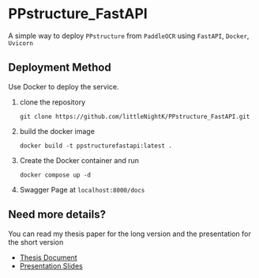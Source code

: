 # PPstructure_FastAPI
A simple way to deploy `PPstructure` from `PaddleOCR` using `FastAPI`, `Docker`, `Uvicorn`

## Deployment Method
Use Docker to deploy the service.
1. clone the repository

    ```shell
    git clone https://github.com/littleNightK/PPstructure_FastAPI.git
    ```
2. build the docker image
    ```shell
    docker build -t ppstructurefastapi:latest .
    ```

3. Create the Docker container and run
    ```shell
    docker compose up -d
    ```
5. Swagger Page at `localhost:8000/docs`

## Need more details?
You can read my thesis paper for the long version and the presentation for the short version
- [Thesis Document](https://docs.google.com/document/d/178FzHWxzerKCBOjJgcZAgVI7kRnzq_IA/edit?usp=sharing&ouid=109944872417369808585&rtpof=true&sd=true)  
- [Presentation Slides](https://docs.google.com/presentation/d/1_VoUx-1V7uMP2rEbMVtSqa2pv4guORb_WIldkMVsrfU/edit?usp=sharing)  
